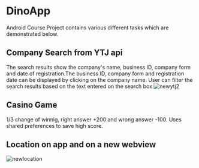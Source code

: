 # DinoApp
Android Course Project contains various different tasks which are demonstrated below.

## Company Search from YTJ api
The search results show the company's name, business ID, company form and date of registration.The business ID, company form and registration date can be displayed by clicking on the company name.
User can filter the search results based on the text entered on the search box
![newytj2](https://user-images.githubusercontent.com/43187463/102723874-fd6ab300-4313-11eb-9b8e-9c70c54429d5.gif)

## Casino Game
1/3 change of winnig, right answer +200 and wrong answer -100. Uses shared preferences to save high score.


## Location on app and on a new webview
![newlocation](https://user-images.githubusercontent.com/43187463/102722660-4407df80-430b-11eb-8884-593c0672d2f1.gif)
